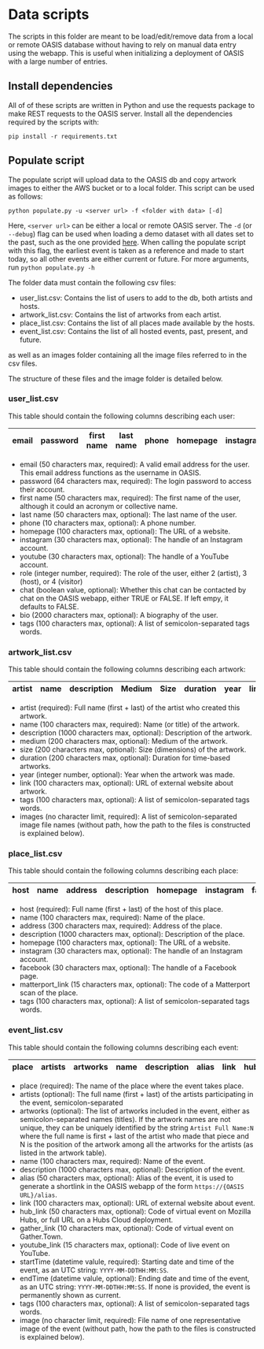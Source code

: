 # Data scripts

The scripts in this folder are meant to be load/edit/remove data from a local or remote OASIS database without having to rely on manual data entry using the webapp. This is useful when initializing a deployment of OASIS with a large number of entries.

## Install dependencies

All of of these scripts are written in Python and use the requests package to make REST requests to the OASIS server. Install all the dependencies required by the scripts with: 

`pip install -r requirements.txt`

## Populate script

The populate script will upload data to the OASIS db and copy artwork images to either the AWS bucket or to a local folder. This script can be used as follows:

`python populate.py -u <server url> -f <folder with data> [-d]` 

Here, ```<server url>``` can be either a local or remote OASIS server. The ```-d``` (or ```--debug```) flag can be used when loading a demo dataset with all dates set to the past, such as the one provided [here](https://github.com/oasis-art-project/demo-data). When calling the populate script with this flag, the earliest event is taken as a reference and made to start today, so all other events are either current or future. For more arguments, run ```python populate.py -h```

The folder data must contain the following csv files:

* user_list.csv: Contains the list of users to add to the db, both artists and hosts.
* artwork_list.csv: Contains the list of artworks from each artist.
* place_list.csv: Contains the list of all places made available by the hosts.
* event_list.csv: Contains the list of all hosted events, past, present, and future.

as well as an images folder containing all the image files referred to in the csv files.

The structure of these files and the image folder is detailed below.

### user_list.csv

This table should contain the following columns describing each user:
 
| email	| password 	| first name | last name | phone | homepage | instagram | youtube | role | chat | bio | tags |
| ------| --------- | ---------- | --------- | ----- | -------- | --------- | ------- | ---- | ---- | --- | ---- |

* email (50 characters max, required): A valid email address for the user. This email address functions as the username in OASIS. 
* password (64 characters max, required): The login password to access their account. 
* first name (50 characters max, required): The first name of the user, although it could an acronym or collective name.
* last name (50 characters max, optional): The last name of the user.
* phone (10 characters max, optional): A phone number.
* homepage (100 characters max, optional): The URL of a website.
* instagram (30 characters max, optional): The handle of an Instagram account.
* youtube (30 characters max, optional): The handle of a YouTube account.
* role (integer number, required): The role of the user, either 2 (artist), 3 (host), or 4 (visitor)
* chat (boolean value, optional): Whether this chat can be contacted by chat on the OASIS webapp, either TRUE or FALSE. If left empy, it defaults to FALSE.
* bio (2000 characters max, optional): A biography of the user.
* tags (100 characters max, optional): A list of semicolon-separated tags words.

### artwork_list.csv

This table should contain the following columns describing each artwork:
 
| artist | name | description | Medium | Size | duration | year | link | tags | images |
| ------ | ---- | ----------- | ------ | ---- | -------- | ---- | ---- | ---- | ------ |

* artist (required): Full name (first + last) of the artist who created this artwork.
* name (100 characters max, required): Name (or title) of the artwork.
* description (1000 characters max, optional): Description of the artwork.
* medium (200 characters max, optional): Medium of the artwork.
* size (200 characters max, optional): Size (dimensions) of the artwork.
* duration (200 characters max, optional): Duration for time-based artworks.
* year (integer number, optional): Year when the artwork was made.
* link (100 characters max, optional): URL of external website about artwork.
* tags (100 characters max, optional): A list of semicolon-separated tags words.
* images (no character limit, required): A list of semicolon-separated image file names (without path, how the path to the files is constructed is explained below).

### place_list.csv

This table should contain the following columns describing each place:

| host | name | address | description | homepage | instagram | facebook | matterport_link | tags |
| ---- | ---- | ------- | ----------- | -------- | --------- | -------- | --------------- | ---- |

* host (required): Full name (first + last) of the host of this place.
* name (100 characters max, required): Name of the place.
* address (300 characters max, required): Address of the place.
* description (1000 characters max, optional): Description of the place.
* homepage (100 characters max, optional): The URL of a website.
* instagram (30 characters max, optional): The handle of an Instagram account.
* facebook (30 characters max, optional): The handle of a Facebook page.
* matterport_link (15 characters max, optional): The code of a Matterport scan of the place.
* tags (100 characters max, optional): A list of semicolon-separated tags words.

### event_list.csv

This table should contain the following columns describing each event:

| place | artists | artworks | name | description | alias | link | hub_link | gather_link | youtube_link | startTime | endTime | tags | image |
| ----- | ------- | -------- | ---- | ----------- | ----- | ---- | -------- | ----------- | ------------ | --------- | ------- | ---- | ----- |

* place (required): The name of the place where the event takes place.
* artists (optional): The full name (first + last) of the artists participating in the event, semicolon-separated
* artworks (optional): The list of artworks included in the event, either as semicolon-separated names (titles). If the artwork names are not unique, they can be uniquely identified by the string ```Artist Full Name:N``` where the full name is first + last of the artist who made that piece and N is the position of the artwork among all the artworks for the artists (as listed in the artwork table).
* name (100 characters max, required): Name of the event.
* description (1000 characters max, optional): Description of the event.
* alias (50 characters max, optional): Alias of the event, it is used to generate a shortlink in the OASIS webapp of the form ```https://{OASIS URL}/alias```.
* link (100 characters max, optional): URL of external website about event.
* hub_link (50 characters max, optional): Code of virtual event on Mozilla Hubs, or full URL on a Hubs Cloud deployment.
* gather_link (10 characters max, optional): Code of virtual event on Gather.Town.
* youtube_link (15 characters max, optional): Code of live event on YouTube.
* startTime (datetime valule, required): Starting date and time of the event, as an UTC string: ```YYYY-MM-DDTHH:MM:SS```.
* endTime (datetime valule, optional): Ending date and time of the event, as an UTC string: ```YYYY-MM-DDTHH:MM:SS```. If none is provided, the event is permanently shown as current.
* tags (100 characters max, optional): A list of semicolon-separated tags words.
* image (no character limit, required): File name of one representative image of the event (without path, how the path to the files is constructed is explained below).


